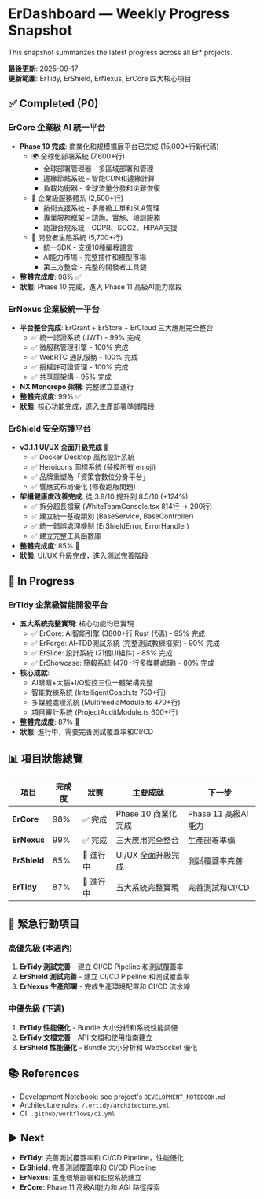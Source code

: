 # ErDashboard — Weekly Progress Snapshot

This snapshot summarizes the latest progress across all Er* projects.

**最後更新**: 2025-09-17  
**更新範圍**: ErTidy, ErShield, ErNexus, ErCore 四大核心項目

## ✅ Completed (P0)

### ErCore 企業級 AI 統一平台
- **Phase 10 完成**: 商業化和規模擴展平台已完成 (15,000+行新代碼)
  - 🌍 全球化部署系統 (7,600+行)
    - 全球部署管理器 - 多區域部署和管理
    - 邊緣節點系統 - 智能CDN和邊緣計算  
    - 負載均衡器 - 全球流量分發和災難恢復
  - 🏢 企業級服務體系 (2,500+行)
    - 技術支援系統 - 多層級工單和SLA管理
    - 專業服務框架 - 諮詢、實施、培訓服務
    - 認證合規系統 - GDPR、SOC2、HIPAA支援
  - 👥 開發者生態系統 (5,700+行)
    - 統一SDK - 支援10種編程語言
    - AI能力市場 - 完整插件和模型市場
    - 第三方整合 - 完整的開發者工具鏈
- **整體完成度**: 98% ✅
- **狀態**: Phase 10 完成，進入 Phase 11 高級AI能力階段

### ErNexus 企業級統一平台
- **平台整合完成**: ErGrant + ErStore + ErCloud 三大應用完全整合
  - ✅ 統一認證系統 (JWT) - 99% 完成
  - ✅ 微服務管理引擎 - 100% 完成
  - ✅ WebRTC 通訊服務 - 100% 完成
  - ✅ 授權許可證管理 - 100% 完成
  - ✅ 共享庫架構 - 95% 完成
- **NX Monorepo 架構**: 完整建立並運行
- **整體完成度**: 99% ✅
- **狀態**: 核心功能完成，進入生產部署準備階段

### ErShield 安全防護平台
- **v3.1.1 UI/UX 全面升級完成** 🎉
  - ✅ Docker Desktop 風格設計系統
  - ✅ Heroicons 圖標系統 (替換所有 emoji)
  - ✅ 品牌重塑為「資策會數位分身平台」
  - ✅ 響應式布局優化 (修復跑版問題)
- **架構健康度改善完成**: 從 3.8/10 提升到 8.5/10 (+124%)
  - ✅ 拆分超長檔案 (WhiteTeamConsole.tsx 814行 → 200行)
  - ✅ 建立統一基礎類別 (BaseService, BaseController)
  - ✅ 統一錯誤處理機制 (ErShieldError, ErrorHandler)
  - ✅ 建立完整工具函數庫
- **整體完成度**: 85% 🚧
- **狀態**: UI/UX 升級完成，進入測試完善階段

## 🚧 In Progress

### ErTidy 企業級智能開發平台
- **五大系統完整實現**: 核心功能均已實現
  - ✅ ErCore: AI智能引擎 (3800+行 Rust 代碼) - 95% 完成
  - ✅ ErForge: AI-TDD測試系統 (完整測試教練框架) - 90% 完成
  - ✅ ErSlice: 設計系統 (21個UI組件) - 85% 完成
  - ✅ ErShowcase: 簡報系統 (470+行多媒體處理) - 80% 完成
- **核心成就**:
  - AI眼睛+大腦+I/O監控三位一體架構完整
  - 智能教練系統 (IntelligentCoach.ts 750+行)
  - 多媒體處理系統 (MultimediaModule.ts 470+行)
  - 項目審計系統 (ProjectAuditModule.ts 600+行)
- **整體完成度**: 87% 🚧
- **狀態**: 進行中，需要完善測試覆蓋率和CI/CD

## 📊 項目狀態總覽

| 項目 | 完成度 | 狀態 | 主要成就 | 下一步 |
|------|--------|------|----------|--------|
| **ErCore** | 98% | ✅ 完成 | Phase 10 商業化完成 | Phase 11 高級AI能力 |
| **ErNexus** | 99% | ✅ 完成 | 三大應用完全整合 | 生產部署準備 |
| **ErShield** | 85% | 🚧 進行中 | UI/UX 全面升級完成 | 測試覆蓋率完善 |
| **ErTidy** | 87% | 🚧 進行中 | 五大系統完整實現 | 完善測試和CI/CD |

## 🚨 緊急行動項目

### 高優先級 (本週內)
1. **ErTidy 測試完善** - 建立 CI/CD Pipeline 和測試覆蓋率
2. **ErShield 測試完善** - 建立 CI/CD Pipeline 和測試覆蓋率
3. **ErNexus 生產部署** - 完成生產環境配置和 CI/CD 流水線

### 中優先級 (下週)
1. **ErTidy 性能優化** - Bundle 大小分析和系統性能調優
2. **ErTidy 文檔完善** - API 文檔和使用指南建立
3. **ErShield 性能優化** - Bundle 大小分析和 WebSocket 優化

## 📚 References
- Development Notebook: see project's `DEVELOPMENT_NOTEBOOK.md`
- Architecture rules: `/.ertidy/architecture.yml`
- CI: `.github/workflows/ci.yml`

## ▶️ Next
- **ErTidy**: 完善測試覆蓋率和 CI/CD Pipeline，性能優化
- **ErShield**: 完善測試覆蓋率和 CI/CD Pipeline
- **ErNexus**: 生產環境部署和監控系統建立
- **ErCore**: Phase 11 高級AI能力和 AGI 路徑探索